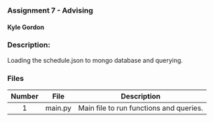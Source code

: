 ### Assignment 7 - Advising
#### Kyle Gordon

### Description:

Loading the schedule.json to mongo database and querying. 

### Files

|   Number   | File            | Description                                        |
| :---: | --------------- | -------------------------------------------------- |
|   1   | main.py         | Main file to run functions and queries.      |
